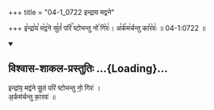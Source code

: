 +++
title = "04-1_0722 इन्द्राय मद्वने"

+++
इ꣡न्द्रा꣢य꣣ म꣡द्व꣢ने सु꣣तं꣡ परि꣢꣯ ष्टोभन्तु नो꣣ गि꣡रः꣢। अ꣣र्क꣡म꣢र्चन्तु का꣣र꣡वः꣢ ॥ 04-1:0722 ॥

<div class="js_include" newlevelforh1="2" title="विश्वास-शाकल-प्रस्तुतिः" unfilled url="/vedAH_Rk/shAkalam/saMhitA/vishvAsa-prastutiH/08/092/19_indrAya_madvane.md">
<details open><summary><h2>विश्वास-शाकल-प्रस्तुतिः ...{Loading}...</h2></summary>


इन्द्रा॑य॒ मद्व॑ने सु॒तं परि॑ ष्टोभन्तु नो॒ गिरः॑ ।  
अ॒र्कम॑र्चन्तु का॒रवः॑ ॥

</details>
</div>